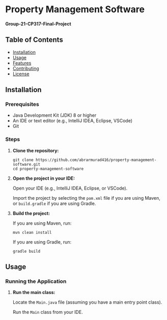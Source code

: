 <h1>Property Management Software</h1>

<h4>Group-21-CP317-Final-Project</h4>

<h2>Table of Contents</h2>
<ul>
    <li><a href="#installation">Installation</a></li>
    <li><a href="#usage">Usage</a></li>
    <li><a href="#features">Features</a></li>
    <li><a href="#contributing">Contributing</a></li>
    <li><a href="#license">License</a></li>
</ul>

<h2 id="installation">Installation</h2>

<h3>Prerequisites</h3>
<ul>
    <li>Java Development Kit (JDK) 8 or higher</li>
    <li>An IDE or text editor (e.g., IntelliJ IDEA, Eclipse, VSCode)</li>
    <li>Git</li>
</ul>

<h3>Steps</h3>
<ol>
    <li><b>Clone the repository:</b>
        <pre><code>git clone https://github.com/abrarmurad416/property-management-software.git
cd property-management-software</code></pre>
    </li>
    <li><b>Open the project in your IDE:</b>
        <p>Open your IDE (e.g., IntelliJ IDEA, Eclipse, or VSCode).</p>
        <p>Import the project by selecting the <code>pom.xml</code> file if you are using Maven, or <code>build.gradle</code> if you are using Gradle.</p>
    </li>
    <li><b>Build the project:</b>
        <p>If you are using Maven, run:</p>
        <pre><code>mvn clean install</code></pre>
        <p>If you are using Gradle, run:</p>
        <pre><code>gradle build</code></pre>
    </li>
</ol>

<h2 id="usage">Usage</h2>

<h3>Running the Application</h3>
<ol>
    <li><b>Run the main class:</b>
        <p>Locate the <code>Main.java</code> file (assuming you have a main entry point class).</p>
        <p>Run the <code>Main</code> class from your IDE.</p>
    </li>
</ol>
